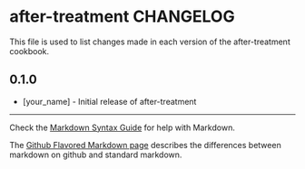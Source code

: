 after-treatment CHANGELOG
=========================

This file is used to list changes made in each version of the after-treatment cookbook.

0.1.0
-----
- [your_name] - Initial release of after-treatment

- - -
Check the [Markdown Syntax Guide](http://daringfireball.net/projects/markdown/syntax) for help with Markdown.

The [Github Flavored Markdown page](http://github.github.com/github-flavored-markdown/) describes the differences between markdown on github and standard markdown.
